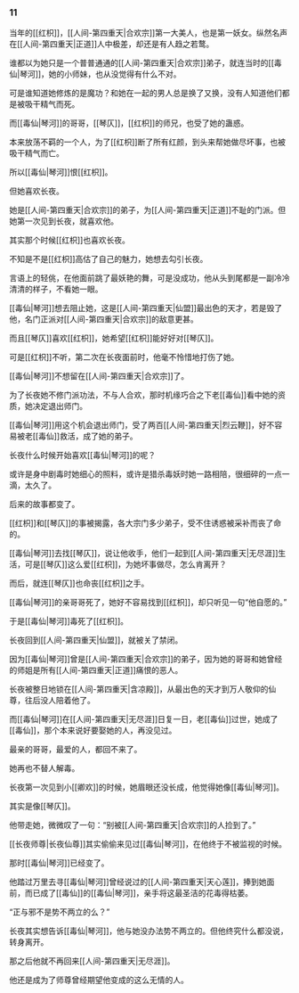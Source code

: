 ### 11

当年的[[红枳]]，[[人间-第四重天|合欢宗]]第一大美人，也是第一妖女。纵然名声在[[人间-第四重天|正道]]人中极差，却还是有人趋之若鹜。

谁都以为她只是一个普普通通的[[人间-第四重天|合欢宗]]弟子，就连当时的[[毒仙|琴河]]，她的小师妹，也从没觉得有什么不对。

可是谁知道她修炼的是魔功？和她在一起的男人总是换了又换，没有人知道他们都是被吸干精气而死。

而[[毒仙|琴河]]的哥哥，[[琴仄]]，[[红枳]]的师兄，也受了她的蛊惑。

本来放荡不羁的一个人，为了[[红枳]]断了所有红颜，到头来帮她做尽坏事，也被吸干精气而亡。

所以[[毒仙|琴河]]恨[[红枳]]。

但她喜欢长夜。

她是[[人间-第四重天|合欢宗]]的弟子，为[[人间-第四重天|正道]]不耻的门派。但她第一次见到长夜，就喜欢他。

其实那个时候[[红枳]]也喜欢长夜。

不知是不是[[红枳]]高估了自己的魅力，她想去勾引长夜。

言语上的轻佻，在他面前跳了最妖艳的舞，可是没成功，他从头到尾都是一副冷冷清清的样子，不看她一眼。

[[毒仙|琴河]]想去阻止她，这是[[人间-第四重天|仙盟]]最出色的天才，若是毁了他，名门正派对[[人间-第四重天|合欢宗]]的敌意更甚。

而且[[琴仄]]喜欢[[红枳]]，她希望[[红枳]]能好好对[[琴仄]]。

可是[[红枳]]不听，第二次在长夜面前时，他毫不怜惜地打伤了她。

[[毒仙|琴河]]不想留在[[人间-第四重天|合欢宗]]了。

为了长夜她不修门派功法，不与人合欢，那时机缘巧合之下老[[毒仙]]看中她的资质，她决定退出师门。

[[毒仙|琴河]]用这个机会退出师门，受了两百[[人间-第四重天|烈云鞭]]，好不容易被老[[毒仙]]救活，成了她的弟子。

长夜什么时候开始喜欢[[毒仙|琴河]]的呢？

或许是身中剧毒时她细心的照料，或许是猎杀毒妖时她一路相陪，很细碎的一点一滴，太久了。

后来的故事都变了。

[[红枳]]和[[琴仄]]的事被揭露，各大宗门多少弟子，受不住诱惑被采补而丧了命的。

[[毒仙|琴河]]去找[[琴仄]]，说让他收手，他们一起到[[人间-第四重天|无尽涯]]生活，可是[[琴仄]]这么爱[[红枳]]，为她坏事做尽，怎么肯离开？

而后，就连[[琴仄]]也命丧[[红枳]]之手。

[[毒仙|琴河]]的亲哥哥死了，她好不容易找到[[红枳]]，却只听见一句“他自愿的。”

于是[[毒仙|琴河]]毒死了[[红枳]]。

长夜回到[[人间-第四重天|仙盟]]，就被关了禁闭。

因为[[毒仙|琴河]]曾是[[人间-第四重天|合欢宗]]的弟子，因为她的哥哥和她曾经的师姐是所有[[人间-第四重天|正道]]痛恨的恶人。

长夜被整日地锁在[[人间-第四重天|含凉殿]]，从最出色的天才到万人敬仰的仙尊，往后没人陪着他了。

而[[毒仙|琴河]]在[[人间-第四重天|无尽涯]]日复一日，老[[毒仙]]过世，她成了[[毒仙]]，那个本来说好要娶她的人，再没见过。

最亲的哥哥，最爱的人，都回不来了。

她再也不替人解毒。

长夜第一次见到小[[卿欢]]的时候，她眉眼还没长成，他觉得她像[[毒仙|琴河]]。

其实是像[[琴仄]]。

他带走她，微微叹了一句：“别被[[人间-第四重天|合欢宗]]的人捡到了。”

[[长夜师尊|长夜仙尊]]其实偷偷来见过[[毒仙|琴河]]，在他终于不被监视的时候。

那时[[毒仙|琴河]]已经变了。

他踏过万里去寻[[毒仙|琴河]]曾经说过的[[人间-第四重天|天心莲]]，捧到她面前，而已成了[[毒仙]]的[[毒仙|琴河]]，亲手将这最圣洁的花毒得枯萎。

“正与邪不是势不两立的么？”

长夜其实想告诉[[毒仙|琴河]]，他与她没办法势不两立的。但他终究什么都没说，转身离开。

那之后他就不再回来[[人间-第四重天|无尽涯]]。

他还是成为了师尊曾经期望他变成的这么无情的人。